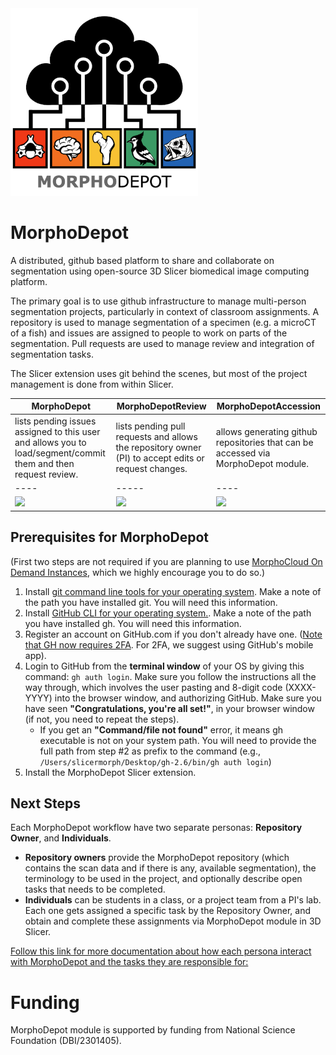 <img src="./MorphoDepot.png" width=300>


# MorphoDepot
A distributed, github based platform to share and collaborate on segmentation using open-source 3D Slicer biomedical image computing platform. 

The primary goal is to use github infrastructure to manage multi-person segmentation projects, particularly in context of classroom assignments.  A repository is used to manage segmentation of a specimen (e.g. a microCT of a fish) and issues are assigned to people to work on parts of the segmentation.  Pull requests are used to manage review and integration of segmentation tasks.

The Slicer extension uses git behind the scenes, but most of the project management is done from within Slicer.

|**MorphoDepot**|**MorphoDepotReview**|**MorphoDepotAccession**|
|-----|-----|----|
|lists pending issues assigned to this user and allows you to load/segment/commit them and then request review.|lists pending pull requests and allows the repository owner (PI) to accept edits or request changes.|allows generating github repositories that can be accessed via MorphoDepot module.|
|----|-----|----|
|<img src="https://github.com/user-attachments/assets/2d81e4f3-8d8b-49e4-97f4-f906053d375f" width="600">|<img src="https://github.com/user-attachments/assets/9481ce0f-dc37-4900-9cdc-14bb0922df59" width="600">|<img width="550" src="https://github.com/user-attachments/assets/7a19682f-3636-4909-aede-460c265c3e35">|


## Prerequisites for MorphoDepot
(First two steps are not required if you are planning to use [MorphoCloud On Demand Instances](https://instances.morpho.cloud), which we highly encourage you to do so.)

1. Install [git command line tools for your operating system](https://git-scm.com/downloads). Make a note of the path you have installed git. You will need this information. 
2. Install [GitHub CLI for your operating system.](https://cli.github.com/). Make a note of the path you have installed gh. You will need this information.
3. Register an account on GitHub.com if you don't already have one. ([Note that GH now requires 2FA](https://docs.github.com/en/authentication/securing-your-account-with-two-factor-authentication-2fa/configuring-two-factor-authentication). For 2FA, we suggest using GitHub's mobile app).
4. Login to GitHub from the **terminal window** of your OS by giving this command: `gh auth login`. Make sure you follow the instructions all the way through, which involves the user pasting and 8-digit code (XXXX-YYYY) into the browser window, and authorizing GitHub. Make sure you have seen **"Congratulations, you're all set!"**, in your browser window (if not, you need to repeat the steps).
   * If you get an **"Command/file not found"** error, it means gh executable is not on your system path. You will need to provide the full path from step #2 as prefix to the command (e.g., `/Users/slicermorph/Desktop/gh-2.6/bin/gh auth login`)
6. Install the MorphoDepot Slicer extension. 

## Next Steps
Each MorphoDepot workflow have two separate personas: **Repository Owner**, and **Individuals**. 
* **Repository owners** provide the MorphoDepot repository (which contains the scan data and if there is any, available segmentation), the terminology to be used in the project, and optionally describe open tasks that needs to be completed.
* **Individuals** can be students in a class, or a project team from a PI's lab. Each one gets assigned a specific task by the Repository Owner, and obtain and complete these assignments via MorphoDepot module in 3D Slicer.

[Follow this link for more documentation about how each persona interact with MorphoDepot and the tasks they are responsible for:](https://github.com/MorphoCloud/MorphoDepotDocs/blob/main/README.md)   

# Funding 

MorphoDepot module is supported by funding from National Science Foundation (DBI/2301405). 
